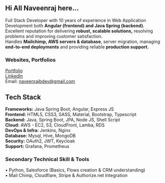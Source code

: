 ## Hi All Naveenraj here...

Full Stack Developer with 10 years of experience in Web Application Development both **Angular (frontend) and Java Spring (backend).** Excellent reputation for delivering **robust, scalable solutions,**
resolving problems and improving customer satisfaction.  
Handles **Mailchimp, AWS servers & database**, server migration, managing **end-to-end deployments** and providing reliable **production support.**


### Websites, Portfolios
[Portfolio](https://naveenraj93.github.io)  
[LinkedIn](https://www.linkedin.com/in/naveenraj-balasubramanian-470342128/)  
Email: naveenrajbdev@gmail.com

## Tech Stack
**Frameworks:** Java Spring Boot, Angular, Express JS  
**Frontend:** HTML5, CSS3, SASS, Material, Bootstrap, Typescript  
**Backend:** Java, Spring Boot, JPA, Node JS, Shell Script  
**Cloud:** AWS - EC2, S3, CloudFront, Lamba, RDS  
**DevOps & Infra:** Jenkins, Nginx  
**Database:** Mysql, Hive, MongoDB  
**Security:** OAuth2, JWT, Keycloak  
**Support:** Grafana, Prometheus  

### Secondary Technical Skill & Tools
• Python, Salesforce (Basics, Flows creation & CRM understanding)  
• Mail Chimp, Cloudflare, Stripe & Authorize.net Integration  

<!--
**naveenraj93/naveenraj93** is a ✨ _special_ ✨ repository because its `README.md` (this file) appears on your GitHub profile.

Here are some ideas to get you started:

- 🔭 I’m currently working on ...
- 🌱 I’m currently learning ...
- 👯 I’m looking to collaborate on ...
- 🤔 I’m looking for help with ...
- 💬 Ask me about ...
- 📫 How to reach me: ...
- 😄 Pronouns: ...
- ⚡ Fun fact: ...
-->

